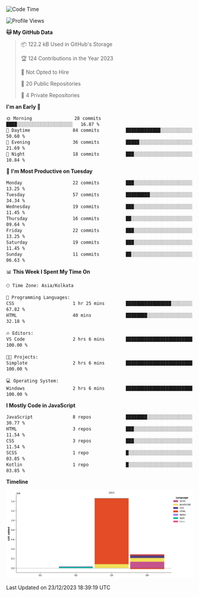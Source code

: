 <!--START_SECTION:waka-->
![Code Time](http://img.shields.io/badge/Code%20Time-215%20hrs%202%20mins-blue)

![Profile Views](http://img.shields.io/badge/Profile%20Views-0-blue)

**🐱 My GitHub Data** 

> 📦 122.2 kB Used in GitHub's Storage 
 > 
> 🏆 124 Contributions in the Year 2023
 > 
> 🚫 Not Opted to Hire
 > 
> 📜 20 Public Repositories 
 > 
> 🔑 4 Private Repositories 
 > 
**I'm an Early 🐤** 

```text
🌞 Morning                28 commits          ████░░░░░░░░░░░░░░░░░░░░░   16.87 % 
🌆 Daytime                84 commits          █████████████░░░░░░░░░░░░   50.60 % 
🌃 Evening                36 commits          █████░░░░░░░░░░░░░░░░░░░░   21.69 % 
🌙 Night                  18 commits          ███░░░░░░░░░░░░░░░░░░░░░░   10.84 % 
```
📅 **I'm Most Productive on Tuesday** 

```text
Monday                   22 commits          ███░░░░░░░░░░░░░░░░░░░░░░   13.25 % 
Tuesday                  57 commits          █████████░░░░░░░░░░░░░░░░   34.34 % 
Wednesday                19 commits          ███░░░░░░░░░░░░░░░░░░░░░░   11.45 % 
Thursday                 16 commits          ██░░░░░░░░░░░░░░░░░░░░░░░   09.64 % 
Friday                   22 commits          ███░░░░░░░░░░░░░░░░░░░░░░   13.25 % 
Saturday                 19 commits          ███░░░░░░░░░░░░░░░░░░░░░░   11.45 % 
Sunday                   11 commits          ██░░░░░░░░░░░░░░░░░░░░░░░   06.63 % 
```


📊 **This Week I Spent My Time On** 

```text
🕑︎ Time Zone: Asia/Kolkata

💬 Programming Languages: 
CSS                      1 hr 25 mins        █████████████████░░░░░░░░   67.82 % 
HTML                     40 mins             ████████░░░░░░░░░░░░░░░░░   32.18 % 

🔥 Editors: 
VS Code                  2 hrs 6 mins        █████████████████████████   100.00 % 

🐱‍💻 Projects: 
Simplote                 2 hrs 6 mins        █████████████████████████   100.00 % 

💻 Operating System: 
Windows                  2 hrs 6 mins        █████████████████████████   100.00 % 
```

**I Mostly Code in JavaScript** 

```text
JavaScript               8 repos             ████████░░░░░░░░░░░░░░░░░   30.77 % 
HTML                     3 repos             ███░░░░░░░░░░░░░░░░░░░░░░   11.54 % 
CSS                      3 repos             ███░░░░░░░░░░░░░░░░░░░░░░   11.54 % 
SCSS                     1 repo              █░░░░░░░░░░░░░░░░░░░░░░░░   03.85 % 
Kotlin                   1 repo              █░░░░░░░░░░░░░░░░░░░░░░░░   03.85 % 
```



**Timeline**

![Lines of Code chart](https://raw.githubusercontent.com/sairam030/sairam030/main/assets/bar_graph.png)


 Last Updated on 23/12/2023 18:39:19 UTC
<!--END_SECTION:waka-->
